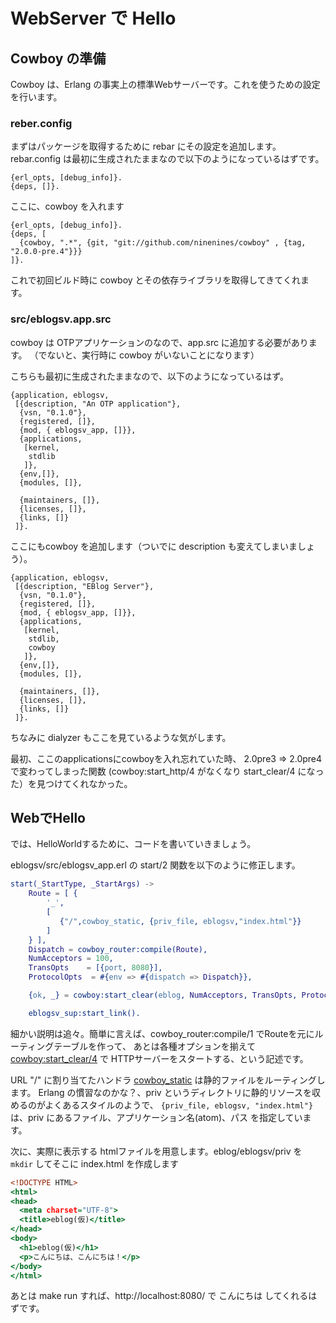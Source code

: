 # WebServer で Hello

## Cowboy の準備

Cowboy は、Erlang の事実上の標準Webサーバーです。これを使うための設定を行います。

### reber.config

まずはパッケージを取得するために rebar にその設定を追加します。
rebar.config は最初に生成されたままなので以下のようになっているはずです。

```erlang:eblogsv/rebar.config
{erl_opts, [debug_info]}.
{deps, []}.
```

ここに、cowboy を入れます

```erlang:eblogsv/rebar.config(修正後)
{erl_opts, [debug_info]}.
{deps, [
  {cowboy, ".*", {git, "git://github.com/ninenines/cowboy" , {tag, "2.0.0-pre.4"}}}
]}.
```
これで初回ビルド時に cowboy とその依存ライブラリを取得してきてくれます。

### src/eblogsv.app.src

cowboy は OTPアプリケーションのなので、app.src に追加する必要があります。
（でないと、実行時に cowboy がいないことになります）

こちらも最初に生成されたままなので、以下のようになっているはず。

```erlang:eblogsv/src/eblogsv.app.src
{application, eblogsv,
 [{description, "An OTP application"},
  {vsn, "0.1.0"},
  {registered, []},
  {mod, { eblogsv_app, []}},
  {applications,
   [kernel,
    stdlib
   ]},
  {env,[]},
  {modules, []},

  {maintainers, []},
  {licenses, []},
  {links, []}
 ]}.
```

ここにもcowboy を追加します（ついでに description も変えてしまいましょう）。

```erlang:eblogsv/src/eblogsv.app.src(修正後)
{application, eblogsv,
 [{description, "EBlog Server"},
  {vsn, "0.1.0"},
  {registered, []},
  {mod, { eblogsv_app, []}},
  {applications,
   [kernel,
    stdlib,
    cowboy
   ]},
  {env,[]},
  {modules, []},

  {maintainers, []},
  {licenses, []},
  {links, []}
 ]}.
```

ちなみに dialyzer もここを見ているような気がします。

最初、ここのapplicationsにcowboyを入れ忘れていた時、
2.0pre3 => 2.0pre4 で変わってしまった関数
(cowboy:start_http/4 がなくなり start_clear/4 になった）を見つけてくれなかった。


## WebでHello

では、HelloWorldするために、コードを書いていきましょう。

eblogsv/src/eblogsv_app.erl の start/2 関数を以下のように修正します。

```erlang:eblogsv/src/eblogsv_app.erl
start(_StartType, _StartArgs) ->
    Route = [ {
        '_',
        [
           {"/",cowboy_static, {priv_file, eblogsv,"index.html"}}
        ]
    } ],
    Dispatch = cowboy_router:compile(Route),
    NumAcceptors = 100,
    TransOpts    = [{port, 8080}],
    ProtocolOpts  = #{env => #{dispatch => Dispatch}},

    {ok, _} = cowboy:start_clear(eblog, NumAcceptors, TransOpts, ProtocolOpts),

    eblogsv_sup:start_link().
```

細かい説明は追々。簡単に言えば、cowboy_router:compile/1 でRouteを元にルーティングテーブルを作って、
あとは各種オプションを揃えて [cowboy:start_clear/4](https://ninenines.eu/docs/en/cowboy/2.0/manual/cowboy.start_clear/) で HTTPサーバーをスタートする、という記述です。

URL "/"  に割り当てたハンドラ [cowboy_static](https://ninenines.eu/docs/en/cowboy/2.0/manual/cowboy_static/) は静的ファイルをルーティングします。
Erlang の慣習なのかな？、priv というディレクトリに静的リソースを収めるのがよくあるスタイルのようで、
`{priv_file, eblogsv, "index.html"}` は、priv にあるファイル、アプリケーション名(atom)、パス を指定しています。


次に、実際に表示する htmlファイルを用意します。eblog/eblogsv/priv を `mkdir` してそこに index.html を作成します

```html:eblogsv/priv/index.html
<!DOCTYPE HTML>
<html>
<head>
  <meta charset="UTF-8">
  <title>eblog(仮)</title>
</head>
<body>
  <h1>eblog(仮)</h1>
  <p>こんにちは、こんにちは！</p>
</body>
</html>
```

あとは make run すれば、http://localhost:8080/ で こんにちは してくれるはずです。

